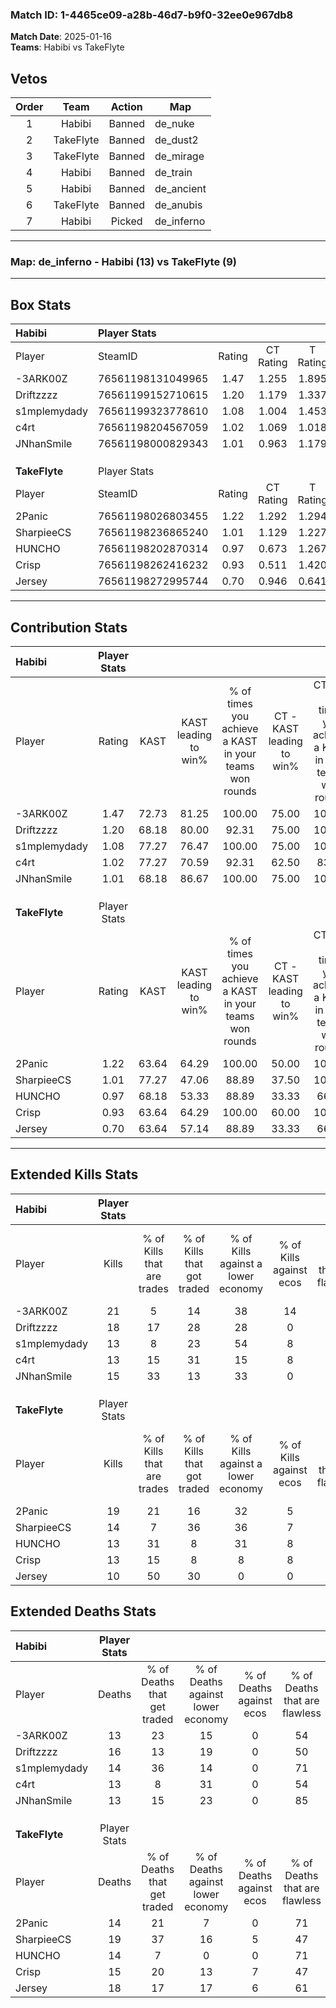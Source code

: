 ### Match ID: 1-4465ce09-a28b-46d7-b9f0-32ee0e967db8  
**Match Date**: 2025-01-16  
**Teams**: Habibi vs TakeFlyte  

## Vetos  

| Order | Team | Action | Map |
| :---: | :--: | :----: | --- |
| 1 | Habibi | Banned | de_nuke |
| 2 | TakeFlyte | Banned | de_dust2 |
| 3 | TakeFlyte | Banned | de_mirage |
| 4 | Habibi | Banned | de_train |
| 5 | Habibi | Banned | de_ancient |
| 6 | TakeFlyte | Banned | de_anubis |
| 7 | Habibi | Picked | de_inferno |

---  

### **Map**: de_inferno - Habibi (13) vs TakeFlyte (9)  
---  

## Box Stats  

| **Habibi**    | Player Stats      |        |           |          |       |       |       |         |        |      |     |
| :- | :- | :-: | :-: | :-: | :-: | :-: | :-: | :-: | :-: | :-: | :-: |
| Player        | SteamID           | Rating | CT Rating | T Rating | KAST  |  ADR  | Kills | Assists | Deaths | K/D  | HS% |
| -3ARK00Z      | 76561198131049965 |  1.47  |   1.255   |  1.895   | 72.73 | 103.7 |  21   |    7    |   13   | 1.62 | 57  |
| Driftzzzz     | 76561199152710615 |  1.20  |   1.179   |  1.337   | 68.18 | 88.9  |  18   |    8    |   16   | 1.13 | 27  |
| s1mplemydady  | 76561199323778610 |  1.08  |   1.004   |  1.453   | 77.27 | 78.4  |  13   |    8    |   14   | 0.93 | 84  |
| c4rt          | 76561198204567059 |  1.02  |   1.069   |  1.018   | 77.27 | 58.2  |  13   |    3    |   13   | 1.00 | 69  |
| JNhanSmile    | 76561198000829343 |  1.01  |   0.963   |  1.179   | 68.18 | 49.7  |  15   |    4    |   13   | 1.15 | 26  |
|               |                   |        |           |          |       |       |       |         |        |      |     |
|               |                   |        |           |          |       |       |       |         |        |      |     |
|               |                   |        |           |          |       |       |       |         |        |      |     |
| **TakeFlyte** | Player Stats      |        |           |          |       |       |       |         |        |      |     |
| Player        | SteamID           | Rating | CT Rating | T Rating | KAST  |  ADR  | Kills | Assists | Deaths | K/D  | HS% |
| 2Panic        | 76561198026803455 |  1.22  |   1.292   |  1.294   | 63.64 | 86.8  |  19   |    2    |   14   | 1.36 | 57  |
| SharpieeCS    | 76561198236865240 |  1.01  |   1.129   |  1.227   | 77.27 | 85.8  |  14   |    5    |   19   | 0.74 | 57  |
| HUNCHO        | 76561198202870314 |  0.97  |   0.673   |  1.267   | 68.18 | 68.4  |  13   |    4    |   14   | 0.93 | 76  |
| Crisp         | 76561198262416232 |  0.93  |   0.511   |  1.420   | 63.64 | 68.8  |  13   |    9    |   15   | 0.87 | 53  |
| Jersey        | 76561198272995744 |  0.70  |   0.946   |  0.641   | 63.64 | 59.6  |  10   |    5    |   18   | 0.56 | 80  |
---  

## Contribution Stats  

| **Habibi**    | Player Stats |       |                      |                                                        |                           |                                                             |                          |                                                            |
| :- | :-: | :-: | :-: | :-: | :-: | :-: | :-: | :-: |
| Player        |    Rating    | KAST  | KAST leading to win% | % of times you achieve a KAST in your teams won rounds | CT - KAST leading to win% | CT - % of times you achieve a KAST in your teams won rounds | T - KAST leading to win% | T - % of times you achieve a KAST in your teams won rounds |
| -3ARK00Z      |     1.47     | 72.73 |        81.25         |                         100.00                         |           75.00           |                           100.00                            |          87.50           |                           100.00                           |
| Driftzzzz     |     1.20     | 68.18 |        80.00         |                         92.31                          |           75.00           |                           100.00                            |          85.71           |                           85.71                            |
| s1mplemydady  |     1.08     | 77.27 |        76.47         |                         100.00                         |           75.00           |                           100.00                            |          77.78           |                           100.00                           |
| c4rt          |     1.02     | 77.27 |        70.59         |                         92.31                          |           62.50           |                            83.33                            |          77.78           |                           100.00                           |
| JNhanSmile    |     1.01     | 68.18 |        86.67         |                         100.00                         |           75.00           |                           100.00                            |          100.00          |                           100.00                           |
|               |              |       |                      |                                                        |                           |                                                             |                          |                                                            |
|               |              |       |                      |                                                        |                           |                                                             |                          |                                                            |
|               |              |       |                      |                                                        |                           |                                                             |                          |                                                            |
| **TakeFlyte** | Player Stats |       |                      |                                                        |                           |                                                             |                          |                                                            |
| Player        |    Rating    | KAST  | KAST leading to win% | % of times you achieve a KAST in your teams won rounds | CT - KAST leading to win% | CT - % of times you achieve a KAST in your teams won rounds | T - KAST leading to win% | T - % of times you achieve a KAST in your teams won rounds |
| 2Panic        |     1.22     | 63.64 |        64.29         |                         100.00                         |           50.00           |                           100.00                            |          75.00           |                           100.00                           |
| SharpieeCS    |     1.01     | 77.27 |        47.06         |                         88.89                          |           37.50           |                           100.00                            |          55.56           |                           83.33                            |
| HUNCHO        |     0.97     | 68.18 |        53.33         |                         88.89                          |           33.33           |                            66.67                            |          66.67           |                           100.00                           |
| Crisp         |     0.93     | 63.64 |        64.29         |                         100.00                         |           60.00           |                           100.00                            |          66.67           |                           100.00                           |
| Jersey        |     0.70     | 63.64 |        57.14         |                         88.89                          |           33.33           |                            66.67                            |          75.00           |                           100.00                           |
---  

## Extended Kills Stats  

| **Habibi**    | Player Stats |                            |                            |                                    |                         |                              |                                 |                                       |                    |           |
| :- | :-: | :-: | :-: | :-: | :-: | :-: | :-: | :-: | :-: | :-: |
| Player        |    Kills     | % of Kills that are trades | % of Kills that got traded | % of Kills against a lower economy | % of Kills against ecos | % of Kills that are flawless | % of Kills that are close duels | % of Kills that are assisted by flash | Pistol Round Kills | AWP Kills |
| -3ARK00Z      |      21      |             5              |             14             |                 38                 |           14            |              67              |                0                |                   5                   |         2          |     1     |
| Driftzzzz     |      18      |             17             |             28             |                 28                 |            0            |              56              |                6                |                   0                   |         1          |     7     |
| s1mplemydady  |      13      |             8              |             23             |                 54                 |            8            |              69              |                8                |                   8                   |         1          |     0     |
| c4rt          |      13      |             15             |             31             |                 15                 |            8            |              62              |                0                |                   8                   |         3          |     0     |
| JNhanSmile    |      15      |             33             |             13             |                 33                 |            0            |              40              |               20                |                   0                   |         0          |     0     |
|               |              |                            |                            |                                    |                         |                              |                                 |                                       |                    |           |
|               |              |                            |                            |                                    |                         |                              |                                 |                                       |                    |           |
|               |              |                            |                            |                                    |                         |                              |                                 |                                       |                    |           |
| **TakeFlyte** | Player Stats |                            |                            |                                    |                         |                              |                                 |                                       |                    |           |
| Player        |    Kills     | % of Kills that are trades | % of Kills that got traded | % of Kills against a lower economy | % of Kills against ecos | % of Kills that are flawless | % of Kills that are close duels | % of Kills that are assisted by flash | Pistol Round Kills | AWP Kills |
| 2Panic        |      19      |             21             |             16             |                 32                 |            5            |              68              |                5                |                  16                   |         0          |     0     |
| SharpieeCS    |      14      |             7              |             36             |                 36                 |            7            |              43              |                0                |                   7                   |         0          |     0     |
| HUNCHO        |      13      |             31             |             8              |                 31                 |            8            |              77              |                8                |                   0                   |         2          |     0     |
| Crisp         |      13      |             15             |             8              |                 8                  |            8            |              69              |                0                |                   8                   |         4          |     3     |
| Jersey        |      10      |             50             |             30             |                 0                  |            0            |              50              |               20                |                   0                   |         4          |     0     |
## Extended Deaths Stats  

| **Habibi**    | Player Stats |                             |                                   |                          |                               |                            |                           |               |
| :- | :-: | :-: | :-: | :-: | :-: | :-: | :-: | :-: |
| Player        |    Deaths    | % of Deaths that get traded | % of Deaths against lower economy | % of Deaths against ecos | % of Deaths that are flawless | % of Deaths that are close | % of Deaths while blinded | Deaths to AWP |
| -3ARK00Z      |      13      |             23              |                15                 |            0             |              54               |             0              |             8             |       1       |
| Driftzzzz     |      16      |             13              |                19                 |            0             |              50               |             6              |             6             |       1       |
| s1mplemydady  |      14      |             36              |                14                 |            0             |              71               |             21             |            14             |       0       |
| c4rt          |      13      |              8              |                31                 |            0             |              54               |             0              |             0             |       1       |
| JNhanSmile    |      13      |             15              |                23                 |            0             |              85               |             0              |             8             |       0       |
|               |              |                             |                                   |                          |                               |                            |                           |               |
|               |              |                             |                                   |                          |                               |                            |                           |               |
|               |              |                             |                                   |                          |                               |                            |                           |               |
| **TakeFlyte** | Player Stats |                             |                                   |                          |                               |                            |                           |               |
| Player        |    Deaths    | % of Deaths that get traded | % of Deaths against lower economy | % of Deaths against ecos | % of Deaths that are flawless | % of Deaths that are close | % of Deaths while blinded | Deaths to AWP |
| 2Panic        |      14      |             21              |                 7                 |            0             |              71               |             14             |             0             |       2       |
| SharpieeCS    |      19      |             37              |                16                 |            5             |              47               |             5              |             5             |       1       |
| HUNCHO        |      14      |              7              |                 0                 |            0             |              71               |             0              |             0             |       0       |
| Crisp         |      15      |             20              |                13                 |            7             |              47               |             13             |             7             |       2       |
| Jersey        |      18      |             17              |                17                 |            6             |              61               |             0              |             6             |       3       |
